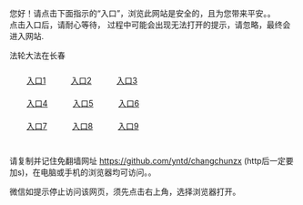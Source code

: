 您好！请点击下面指示的“入口”，浏览此网站是安全的，且为您带来平安。。 <br/>
点击入口后，请耐心等待， 过程中可能会出现无法打开的提示，请忽略，最终会进入网站. </br>

法轮大法在长春<br/>
<div style="padding:10px"><a style="margin:20px" target="_blank" href="https://d1tfg2v0fzld3f.cloudfront.net/2Qpsp?mjwecc" id="ccLink1" rel="nofollow">入口1</a> <a target="_blank" style="margin:20px" href="https://d28sio42yctjzg.cloudfront.net/2Qpsp?dmatac" id="ccLink2" rel="nofollow">入口2</a> <a style="margin:20px" target="_blank" href="https://d3k4z4k7ua89hj.cloudfront.net/2Qpsp?zoiol" id="ccLink3" rel="nofollow">入口3</a></div>

<div style="padding:10px" ><a style="margin:20px" target="_blank" href="https://d1tfg2v0fzld3f.cloudfront.net/2Qpsp?mjwecc" id="ccLink4" rel="nofollow">入口4</a> <a style="margin:20px" href="https://d28sio42yctjzg.cloudfront.net/2Qpsp?dmatac" target="_blank" id="ccLink5" rel="nofollow">入口5</a> <a style="margin:20px" href="https://d3k4z4k7ua89hj.cloudfront.net/2Qpsp?zoiol" target="_blank" id="ccLink6" rel="nofollow">入口6</a></div>

<div style="padding:10px"><a style="margin:20px" target="_blank" href="https://d1tfg2v0fzld3f.cloudfront.net/2Qpsp?mjwecc" id="ccLink7" rel="nofollow">入口7</a> <a style="margin:20px" href="https://d28sio42yctjzg.cloudfront.net/2Qpsp?dmatac" target="_blank" id="ccLink8" rel="nofollow">入口8</a> <a style="margin:20px" target="_blank" href="https://d3k4z4k7ua89hj.cloudfront.net/2Qpsp?zoiol" id="ccLink9" rel="nofollow">入口9</a></div>

<br/>



请复制并记住免翻墙网址 https://github.com/yntd/changchunzx (http后一定要加s)，在电脑或手机的浏览器均可访问。。<br/>

微信如提示停止访问该网页，须先点击右上角，选择浏览器打开。
